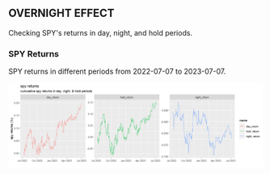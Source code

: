 ## OVERNIGHT EFFECT

Checking SPY's returns in day, night, and hold periods.

### SPY Returns
SPY returns in different periods from 2022-07-07 to 2023-07-07.

![spy-pnl](images/spy-pnl.png)
